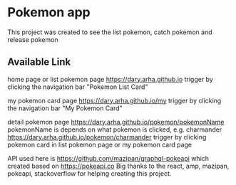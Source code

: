 # Pokemon app

This project was created to see the list pokemon, catch pokemon and release pokemon

## Available Link
home page or list pokemon page
https://dary.arha.github.io
trigger by clicking the navigation bar "Pokemon List Card"

my pokemon card page
https://dary.arha.github.io/my
trigger by clicking the navigation bar "My Pokemon Card"

detail pokemon page
https://dary.arha.github.io/pokemon/pokemonName
pokemonName is depends on what pokemon is clicked, e.g. charmander
https://dary.arha.github.io/pokemon/charmander
trigger by clicking pokemon card in list pokemon page or my pokemon card page

API used here is https://github.com/mazipan/graphql-pokeapi which created based on https://pokeapi.co
Big thanks to the react, amp, mazipan, pokeapi, stackoverflow for helping creating this project.
